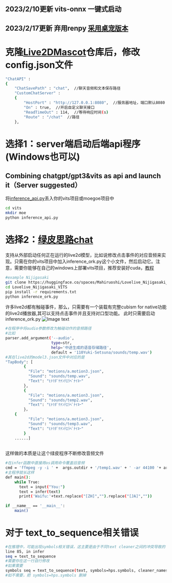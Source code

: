 ## 2023/2/10更新 vits-onnx 一键式启动
## 2023/2/17更新 弃用renpy [采用桌宠版本](https://github.com/Arkueid/Live2DMascot)
# 克隆[Live2DMascot](https://github.com/Arkueid/Live2DMascot)仓库后，修改config.json文件
```sh
"ChatAPI" : 
{
	"ChatSavePath" : "chat",  //聊天音频和文本保存路径
	"CustomChatServer" : 
	{
		"HostPort" : "http://127.0.0.1:8080",  //服务器地址，端口默认8080
		"On" : true,  //开启自定义聊天接口
		"ReadTimeOut" : 114,  //等待响应时间(s)
		"Route" : "/chat"  //路径
	},
```
# 选择1：server端启动后端api程序(Windows也可以)
## Combining chatgpt/gpt3&vits as api and launch it（Server suggested）
将[inference_api.py](https://github.com/Paraworks/vits_with_chatgpt-gpt3/blob/main/inference_api.py)丢入你的vits项目或moegoe项目中
```sh
cd vits
mkdir moe
python inference_api.py
```
# 选择2：[绿皮思路chat](https://github.com/Paraworks/vits_with_chatgpt-gpt3/blob/main/inference_ork.py)
支持从外部启动任何正在运行的live2d模型，比如说修改点击事件的对应音频来实现。只需在你的vits项目中加入inference_ork.py这个小文件，然后启动它。注意，需要你能够在自己的windows上部署vits项目，推荐安装好cuda，[教程
](https://www.bilibili.com/video/BV13t4y1V7DV/?spm_id_from=333.337.search-card.all.click&vd_source=7e8cf9f5c840ec4789ccb5657b2f0512)
```sh
#example Nijigasaki
git clone https://huggingface.co/spaces/Mahiruoshi/Lovelive_Nijigasaki_VITS
cd Lovelive_Nijigasaki_VITS
pip install -r requirements.txt
python inference_ork.py
```
许多live2d都有触碰事件，那么，只需要有一个装载有完整cubism for native功能的live2d播放器,其可以支持点击事件并且支持对口型功能。
此时只需要启动 inference_ork.py
![Image text](https://github.com/Paraworks/vits_with_chatgpt-gpt3/blob/main/T9B%25SY%7B%7BGY5I%600K5P7A4AUC.png)
```sh
#在程序中将audio参数修改为触碰动作的音频路径
#比如
parser.add_argument('--audio',
                    type=str,
                    help='中途生成的语音存储路径',
                    default = '110Yuki-Setsuna/sounds/temp.wav')
#其在live2d的model3.json文件中对应的是
"TapBody": [
        {
          "File": "motions/a.motion3.json",
          "Sound": "sounds/temp.wav",
          "Text": "ﾋﾄﾘﾀﾞｹﾅﾝﾃｴﾗﾍﾞﾅｲﾖｰ"
        },
        {
          "File": "motions/a.motion3.json",
          "Sound": "sounds/temp2.wav",
          "Text": "ﾋﾄﾘﾀﾞｹﾅﾝﾃｴﾗﾍﾞﾅｲﾖｰ"
        }，
	{
          "File": "motions/a.motion3.json",
          "Sound": "sounds/temp3.wav",
          "Text": "ﾋﾄﾘﾀﾞｹﾅﾝﾃｴﾗﾍﾞﾅｲﾖｰ"
        }
	......]
	
```
这样做的本质是让这个绿皮程序不断修改音频文件
```sh
#在infer函数中直接用os调用命令覆盖旧音频
cmd = 'ffmpeg -y -i ' +  args.outdir + '/temp1.wav' + ' -ar 44100 '+ args.audio
#主程序就长这样
def main():
    while True:
      text = input("You:")
      text = infer(text)
      print('Waifu:'+text.replace("[ZH]","").replace("[JA]",""))
    
if __name__ == '__main__':
    main()
```
# 对于 text_to_sequence相关错误
```sh
#在推理中，可能出现symbols相关错误，这主要是由于不同text cleaner之间的冲突导致的
line 85, in infer
seq = text_to_sequence
#需要你在这一行自行修改
#如果需要
symbols seq = text_to_sequence(text, symbols=hps.symbols, cleaner_names=hps.data.text_cleaners)
#如不需要，把 symbols=hps.symbols 删掉
